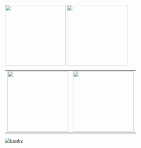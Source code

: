 <img height=200 align="center" src="https://github-readme-stats.vercel.app/api?username=JHSAND&theme=tokyonight&hide_border=true" />
<img height=200 align="center" src="https://github-readme-stats.vercel.app/api/top-langs?username=JHSAND&layout=compact&langs_count=8&card_width=320&theme=tokyonight&hide_border=true&hide=css,html,hack,scss">

<table border="0">
  <tr>
    <td>
      <img height="200" src="https://github-readme-stats.vercel.app/api?username=JHSAND&theme=tokyonight&hide_border=true" />
    </td>
    <td>
      <img height="200" src="https://github-readme-stats.vercel.app/api/top-langs?username=JHSAND&layout=compact&langs_count=8&card_width=320&theme=tokyonight&hide_border=true&hide=css,html,hack,scss" />
    </td>
  </tr>
</table>


[![trophy](https://github-profile-trophy.vercel.app/?username=JHSAND&theme=tokyonight&column=6&rank=SECRET,SSS,SS,S,AAA,AA,A&no-frame=true)](https://github.com/ryo-ma/github-profile-trophy)
